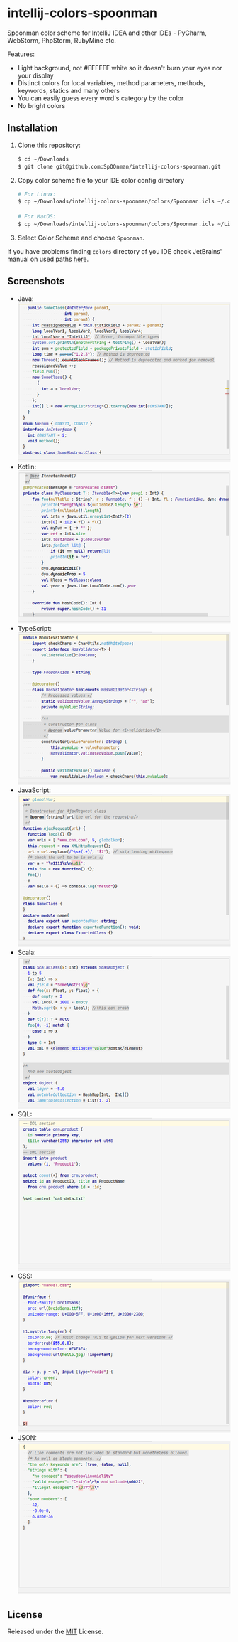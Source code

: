 # intellij-colors-spoonman

Spoonman color scheme for IntelliJ IDEA and other IDEs - PyCharm, WebStorm, PhpStorm, RubyMine etc.

Features:
- Light background, not #FFFFFF white so it doesn't burn your eyes nor your display
- Distinct colors for local variables, method parameters, methods, keywords, statics and many others
- You can easily guess every word's category by the color
- No bright colors

## Installation

1. Clone this repository:

    ```bash
    $ cd ~/Downloads
    $ git clone git@github.com:SpOOnman/intellij-colors-spoonman.git
    ```

2. Copy color scheme file to your IDE color config directory 
    
    ```bash
    # For Linux:
    $ cp ~/Downloads/intellij-colors-spoonman/colors/Spoonman.icls ~/.config/JetBrains/IntelliJIdea2023.1/colors/
    
    # For MacOS:
    $ cp ~/Downloads/intellij-colors-spoonman/colors/Spoonman.icls ~/Library/Application Support/JetBrains/IntelliJIdea2023.1/colors/
    ```

3. Select Color Scheme and choose `Spoonman`.

If you have problems finding `colors` directory of you IDE check JetBrains' manual on used paths [here](https://www.jetbrains.com/help/idea/directories-used-by-the-ide-to-store-settings-caches-plugins-and-logs.html).

## Screenshots

- Java: ![Java](img/Spoonman-Java.png)
- Kotlin: ![Kotlin](img/Spoonman-Kotlin.png)
- TypeScript: ![TypeScript](img/Spoonman-TypeScript.png)
- JavaScript: ![JavaScript](img/Spoonman-JavaScript.png)
- Scala: ![Scala](img/Spoonman-Scala.png)
- SQL: ![SQL](img/Spoonman-SQL.png)
- CSS: ![JSS](img/Spoonman-CSS.png)
- JSON: ![JSON](img/Spoonman-JSON.png)

## License

Released under the [MIT](LICENSE) License.